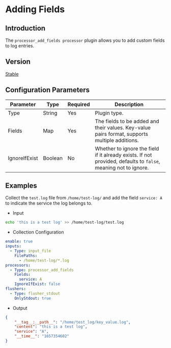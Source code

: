 # Adding Fields

## Introduction

The `processor_add_fields processor` plugin allows you to add custom fields to log entries.

## Version

[Stable](../stability-level.md)

## Configuration Parameters

| Parameter        | Type    | Required | Description                                                                                     |
| ----------------- | ------- | -------- | ------------------------------------------------------------------------------------------------- |
| Type              | String  | Yes      | Plugin type.                                                                                     |
| Fields            | Map     | Yes      | The fields to be added and their values. Key-value pairs format, supports multiple additions.         |
| IgnoreIfExist     | Boolean | No       | Whether to ignore the field if it already exists. If not provided, defaults to `false`, meaning not to ignore. |

## Examples

Collect the `test.log` file from `/home/test-log/` and add the field `service: A` to indicate the service the log belongs to.

* Input

```bash
echo 'this is a test log' >> /home/test-log/test.log
```

* Collection Configuration

```yaml
enable: true
inputs:
  - Type: input_file
    FilePaths:
      - /home/test-log/*.log
processors:
  - Type: processor_add_fields
    Fields:
      service: A
    IgnoreIfExist: false
flushers:
  - Type: flusher_stdout
    OnlyStdout: true
```

* Output

```json
{
    "__tag__:__path__": "/home/test_log/key_value.log",
    "content": "this is a test log",
    "service": "A",
    "__time__": "1657354602"
}
```
